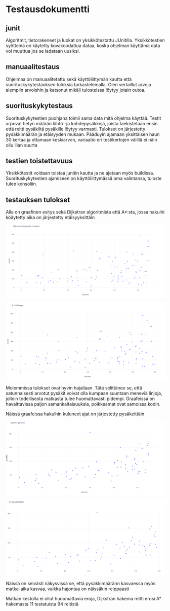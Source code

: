 # Testausdokumentti

## junit
Algoritmit, tietorakeneet ja luokat on yksikkötestattu JUnitilla.  Yksikkötestien syötteinä on käytetty kovakoodattua dataa, koska ohjelman käyttämä data voi muuttua jos se ladataan uusiksi. 

## manuaalitestaus
Ohjelmaa on manuaalitetattu sekä käyttöliittymän kautta että suorituskykytestauksen tuloksia tarkastelemalla. Olen vertaillut arvoja aiempiin arvoishin ja katsonut mikäli tulosteissa löytyy jotain outoa. 

## suorituskykytestaus
Suorituskykytestien puohjana toimii sama data mitä ohjelma käyttää. Testit arpovat tietyn määrän lähtö -ja kohdepysäkkejä, joista taekistetaan ensin että reitti pysäkiltä pysäkille löytyy varmasti. Tulokset on järjestetty pysäkkimäärän ja etäisyyden mukaan. Pääduyin ajamaan yksittäisen haun 30 kertaa ja ottamaan keskiarvon, variaatio eri testikertojen välillä ei näin ollu liian suurta

## testien toistettavuus
Yksikkötestit voidaan toistaa junitin kautta ja ne ajetaan myös buildissa. Suorituskykytestien ajamiseen on käyttöliittymässä oma valintansa, tuloste tulee konsoliin. 

## testauksen tulokset

Alla on graafinen esitys sekä Dijkstran algoritmista että A*:sta, jossa hakuihi köäytetty aika on järjestetty etäisyyksittäin

![dijkstra etäisyyksittäin](https://github.com/KaroliinaM/reitinhaku_Mietola/blob/master/dokumentaatio/kuvat/dijkstra_etaisyys.png)

![A* etäisyyksittäin](https://github.com/KaroliinaM/reitinhaku_Mietola/blob/master/dokumentaatio/kuvat/astar_etaisyys.png)

Molemmissa tulokset ovat hyvin hajallaan. Tätä selittänee se, että satunnaisesti arvotut pysäkit voivat olla kumpaan suuntaan meneviä linjoja, jolloin todellisesta matkasta tulee huomattavasti pidempi. Graafeissa on havaittavissa paljon samankaltaisuuksia, poikkeamat ovat samoissa kodin.

Näissä graafeissa hakuihin kuluneet ajat on järjestetty pysäkeittäin

![dijkstra pysäkeittäin](https://github.com/KaroliinaM/reitinhaku_Mietola/blob/master/dokumentaatio/kuvat/dijkstra_pysakit.png)

![A* pysäkeittäin](https://github.com/KaroliinaM/reitinhaku_Mietola/blob/master/dokumentaatio/kuvat/astar_pysakit.png)

Näissä on selvästi näkysvissä se, että pysäkkimääränn kasvaessa myös matka-aika kasvaa, vaikka hajontaa on näissäkin reippaasti

Matkan kestolla ei ollut huoomattavia eroja, Dijkstran hakema reitti erosi A* hakemasta 11 testatuista 94 reitistä







